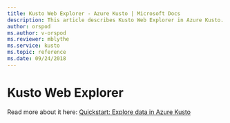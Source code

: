 ```yaml
---
title: Kusto Web Explorer - Azure Kusto | Microsoft Docs
description: This article describes Kusto Web Explorer in Azure Kusto.
author: orspod
ms.author: v-orspod
ms.reviewer: mblythe
ms.service: kusto
ms.topic: reference
ms.date: 09/24/2018
---
```

# Kusto Web Explorer
Read more about it here: [Quickstart: Explore data in Azure Kusto](https://docs.microsoft.com/azure/data-explorer/query-editor)
